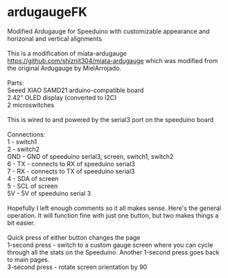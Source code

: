 # ardugaugeFK
Modified Ardugauge for Speeduino with customizable appearance and horizonal and vertical alignments<br>
<br>
This is a modification of miata-ardugauge https://github.com/shiznit304/miata-ardugauge which was modified from the original Ardugauge by MielArrojado.<br>
<br>
Parts:<br>
Seeed XIAO SAMD21 arduino-compatible board<br>
2.42" OLED display (converted to i2C)<br>
2 microswitches<br>
<br>
This is wired to and powered by the serial3 port on the speeduino board<br>
<br>
Connections:<br>
1 - switch1<br>
2 - switch2<br>
GND - GND of speeduino serial3, screen, switch1, switch2<br>
6 - TX - connects to RX of speeduino serial3<br>
7 - RX - connects to TX of speeduino serial3<br>
4 - SDA of screen<br>
5 - SCL of screen<br>
5V - 5V of speeduino serial 3<br>
<br>
Hopefully I left enough comments so it all makes sense. Here's the general operation. It will function fine with just one button, but two makes things a bit easier.<br>
<br>
Quick press of either button changes the page<br>
1-second press - switch to a custom gauge screen where you can cycle through all the stats on the Speeduino. Another 1-second press goes back to main pages.<br>
3-second press - rotate screen orientation by 90<br>
